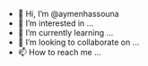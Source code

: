 - 👋 Hi, I’m @aymenhassouna
- 👀 I’m interested in ...
- 🌱 I’m currently learning ...
- 💞️ I’m looking to collaborate on ...
- 📫 How to reach me ...

<!---
aymenhassouna/aymenhassouna is a ✨ special ✨ repository because its `README.md` (this file) appears on your GitHub profile.
You can click the Preview link to take a look at your changes.
--->
